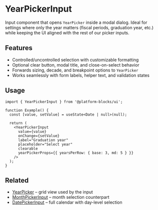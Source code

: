 # YearPickerInput

Input component that opens `YearPicker` inside a modal dialog. Ideal for settings where only the year matters (fiscal periods, graduation year, etc.) while keeping the UI aligned with the rest of our picker inputs.

## Features

- Controlled/uncontrolled selection with customizable formatting
- Optional clear button, modal title, and close-on-select behavior
- Forwards sizing, decade, and breakpoint options to `YearPicker`
- Works seamlessly with form labels, helper text, and validation states

## Usage

```tsx
import { YearPickerInput } from '@platform-blocks/ui';

function Example() {
  const [value, setValue] = useState<Date | null>(null);

  return (
    <YearPickerInput
      value={value}
      onChange={setValue}
      label="Graduation year"
      placeholder="Select year"
      clearable
      yearPickerProps={{ yearsPerRow: { base: 3, md: 5 } }}
    />
  );
}
```

## Related

- [YearPicker](../YearPicker) – grid view used by the input
- [MonthPickerInput](../MonthPickerInput) – month selection counterpart
- [DatePickerInput](/components/DatePickerInput) – full calendar with day-level selection

